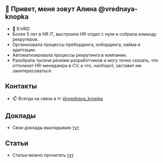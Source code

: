 ## 👋 Привет, меня зовут Алина @vrednaya-knopka

- 👀 Я HRD
- Более 5 лет в HR IT, выстроила HR-отдел с нуля и собрала команду рекрутеров.
- Организовала процессы пребординга, онбординга, найма и адаптации. 
- Автоматизировала процессы рекрутинга в компании. 
- Разобрала тысячи резюме разработчиков и могу точно сказать, что оттолкнет HR-менеджера в CV, а что, наоборот, заставит им заинтересоваться

## Контакты

- 📫 Всегда на связи в тг [@vrednaya_knopka](https://t.me/vrednaya_knopka)

## Доклады

- Свои доклады выкладываю [тут](talks.md)

## Статьи

- Статьи можно прочитать [тут](articles.md)
